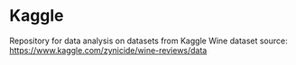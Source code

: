 # Kaggle
Repository for data analysis on datasets from Kaggle
Wine dataset source: https://www.kaggle.com/zynicide/wine-reviews/data
